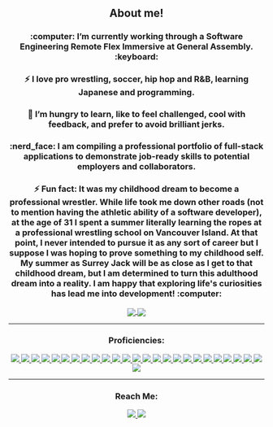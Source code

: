 <div align="center">
   <h2>About me!</h2>


<h3>:computer: I’m currently working through a Software Engineering Remote Flex Immersive at General Assembly. :keyboard:</h3>
<h3>⚡ I love pro wrestling, soccer, hip hop and R&B, learning Japanese and programming.</h3>
<h3>🌱  I’m hungry to learn, like to feel challenged, cool with feedback, and prefer to avoid brilliant jerks.</h3>
<h3>:nerd_face: I am compiling a professional portfolio of full-stack applications to demonstrate job-ready skills to potential employers and collaborators.</h3>
<h3 align=center>⚡ Fun fact: It was my childhood dream to become a professional wrestler. While life took me down other roads (not to mention having the athletic ability of a software developer), at the age of 31 I spent a summer literally learning the ropes at a professional wrestling school on Vancouver Island. At that point, I never intended to pursue it as any sort of career but I suppose I was hoping to prove something to my childhood self. My summer as Surrey Jack will be as close as I get to that childhood dream, but I am determined to turn this adulthood dream into a reality. I am happy that exploring life's curiosities has lead me into development! :computer:</h3>
   <a href="#"><img align="center" src="https://github-readme-stats.vercel.app/api?username=TonyPurple&hide=stars,issues&include_all_commits=true&count_private=true&show_icons=true&theme=outrun" />  </a>
   <a href="#"><img align="center" src="https://github-readme-stats.vercel.app/api/top-langs/?username=TonyPurple&layout=compact&theme=outrun" /></a> 
   <hr>
   <div>
      <h3>Proficiencies:</h3>
      <a href="#"><img src="https://img.shields.io/badge/-HTML5-E34F26?style=flat-square&logo=html5&logoColor=white" />  </a>
      <a href="#"><img src="https://img.shields.io/badge/-Swift+iOS-C51A4A?style=flat-square&for-the-badge&logo=Swift+iOS" />  </a>
      <a href="#"><img src="https://img.shields.io/badge/React_Router-CA4245?style=flat-square&for-the-badge&logo=react-router&logoColor" />  </a>
      <a href="#"><img src="https://img.shields.io/badge/-CSS3-1572B6?style=flat-square&logo=css3" />  </a>
      <a href="#"><img src="https://img.shields.io/badge/-JavaScript-F7DF1E?style=flat-square&logo=javascript&logoColor=black" />  </a>
      <a href="#"><img src="https://img.shields.io/badge/-React-61DAFB?style=flat-square&logo=React&logoColor=black" />  </a>
      <a href="#"><img src="https://img.shields.io/badge/-NodeJS-339933?style=flat-square&logo=Node.js&logoColor=white" />  </a>
      <a href="#"><img src="https://img.shields.io/badge/-Python3-3776AB?style=flat-square&logo=Python&logoColor=white" />  </a>
      <a href="#"><img src="https://img.shields.io/badge/-Bulma-CA4245?style=flat-square&for-the-badge&logo=Bulma&logoColor=white" />  </a>
      <a href="#"><img src="https://img.shields.io/badge/express.js-%23404d59.svg?style=flat-square&for-the-badge&logo=express&logoColor=%2361DAFB" />  </a>
      <a href="#"><img src="https://img.shields.io/badge/-Django-092E20?style=flat-square&logo=django" />  </a>
      <a href="#"><img src="https://img.shields.io/badge/-PostgreSQL-336791?style=flat-square&logo=postgresql" />  </a>
      <a href="#"><img src="https://img.shields.io/badge/-MongoDB-white?style=flat-square&logo=mongodb" />  </a>
      <a href="#"><img src="https://img.shields.io/badge/Milligram-232F3E?style=flat-square&logo=Milligram" />  </a>
      <a href="#"><img src="https://img.shields.io/badge/-jQuery-0769AD?style=flat-square&logo=jQuery" />  </a>
      <a href="#"><img src="https://img.shields.io/badge/-Bootstrap-563D7C?style=flat-square&logo=bootstrap" />  </a>
      <a href="#"><img src="https://img.shields.io/badge/-Mongoose-0081CB?style=flat-square&logo=mongoose" />  </a>
      <a href="#"><img src="https://img.shields.io/badge/-Git-black?style=flat-square&logo=git" />  </a>
      <a href="#"><img src="https://img.shields.io/badge/-Postman-FF6C37?style=flat-square&logo=Postman&logoColor=white" />  </a>
      <a href="#"><img src="https://img.shields.io/badge/-Heroku-430098?style=flat-square&logo=heroku" />  </a>
      <a href="#"><img src="https://img.shields.io/badge/-Photoshop-217346?style=flat-square&logo=Adobe-Photoshop&logoColor=white" />  </a>
      <a href="#"><img src="https://img.shields.io/badge/-Markdown-000000?style=flat-square&logo=Markdown&logoColor=white" />  </a>
      <a href="#"><img src="https://img.shields.io/badge/-Trello-0079BF?style=flat-square&logo=Trello&logoColor=white" />  </a>
      <a href="#"><img src="https://img.shields.io/badge/-VS_Code-007ACC?style=flat-square&logo=visual-studio-code" />  </a>
      <a href="#"><img src="https://img.shields.io/badge/-Materialize-4A154B?style=flat-square&logo=materialize" />  </a>
      <a href="#"><img src="https://img.shields.io/badge/NPM-%23000000.svg?style=flat-square&for-the-badge&logo=npm&logoColor=white" />  </a>
    </div>
    <hr>
    <div>
        <h3>Reach Me:</h3>
      <a href="https://www.linkedin.com/in/anthony-vanoni/"><img src="https://img.shields.io/badge/-LinkedIn-0077B5?style=flat-square&logo=LinkedIn&logoColor=white" />  </a>
      <a href="mailto: tony@wrestlingwithcode.com"><img src="https://img.shields.io/badge/-Email-D14836?style=flat-square&logo=Email&logoColor=white" />  </a>
   </div>
   </div>

